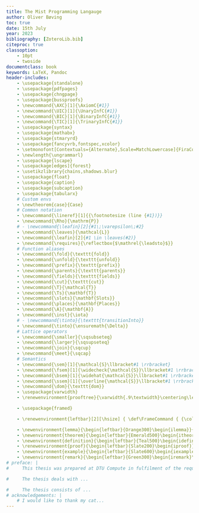 ```yaml
---
title: The Mist Programming Langauge
author: Oliver Bøving
toc: true
date: 15th July
year: 2023
bibliography: [ZoteroLib.bib]
citeproc: true
classoption:
    - 10pt
    - twoside
documentclass: book
keywords: LaTeX, Pandoc
header-includes:
    - \usepackage{standalone}
    - \usepackage{pdfpages}
    - \usepackage{chngpage}
    - \usepackage{bussproofs}
    - \newcommand{\AXC}[1]{\AxiomC{#1}}
    - \newcommand{\UIC}[1]{\UnaryInfC{#1}}
    - \newcommand{\BIC}[1]{\BinaryInfC{#1}}
    - \newcommand{\TIC}[1]{\TrinaryInfC{#1}}
    - \usepackage{syntax}
    - \usepackage{mathabx}
    - \usepackage{stmaryrd}
    - \usepackage{fancyvrb,fontspec,xcolor}
    - \setmonofont[Contextuals={Alternate},Scale=MatchLowercase]{FiraCode Nerd Font}
    - \newlength{\ungrammarl}
    - \usepackage{lscape}
    - \usepackage[edges]{forest}
    - \usetikzlibrary{chains,shadows.blur}
    - \usepackage{float}
    - \usepackage{caption}
    - \usepackage{subcaption}
    - \usepackage{tabularx}
    # Custom envs
    - \newtheorem{case}{Case}
    # Common notation
    - \newcommand{\lineref}[1]{{\footnotesize (line {#1})}}
    - \newcommand{\Rho}{\mathrm{P}}
    # - \newcommand{\leafin}[2]{#1\;\varepsilon\;#2}
    - \newcommand{\leaves}{\mathcal{L}}
    - \newcommand{\leafin}[2]{#1 \in \leaves(#2)}
    - \newcommand{\requires}{\reflectbox{$\mathrel{\leadsto}$}}
    # Function aliases
    - \newcommand{\fold}{\texttt{fold}}
    - \newcommand{\unfold}{\texttt{unfold}}
    - \newcommand{\prefix}{\texttt{prefix}}
    - \newcommand{\parents}{\texttt{parents}}
    - \newcommand{\fields}{\texttt{fields}}
    - \newcommand{\cut}{\texttt{cut}}
    - \newcommand{\T}{\mathcal{T}}
    - \newcommand{\Ts}{\mathbf{T}}
    - \newcommand{\slots}{\mathbf{Slots}}
    - \newcommand{\places}{\mathbf{Places}}
    - \newcommand{\A}{\mathbf{A}}
    - \newcommand{\inst}{\iota}
    # - \newcommand{\tinto}{\texttt{transitionInto}}
    - \newcommand{\tinto}{\ensuremath{\Delta}}
    # Lattice operators
    - \newcommand{\smaller}{\sqsubseteq}
    - \newcommand{\larger}{\sqsupseteq}
    - \newcommand{\join}{\sqcup}
    - \newcommand{\meet}{\sqcap}
    # Semantics
    - \newcommand{\sem}[1]{\mathcal{S}\llbracket#1 \rrbracket}
    - \newcommand{\fsem}[1]{\widecheck{\mathcal{S}}\llbracket#1 \rrbracket}
    - \newcommand{\bsem}[1]{\widehat{\mathcal{S}}\llbracket#1 \rrbracket}
    - \newcommand{\ssem}[1]{\overline{\mathcal{S}}\llbracket#1 \rrbracket}
    - \newcommand{\dom}{\texttt{dom}}
    - \usepackage{varwidth}
    - \renewenvironment{prooftree}{\varwidth{.9\textwidth}\centering\leavevmode}{\DisplayProof\endvarwidth}

    - \usepackage{framed}

    - \renewenvironment{leftbar}[2][\hsize] { \def\FrameCommand { {\color{#2}\vrule width 3pt} \hspace{0pt} } \MakeFramed{\hsize#1\advance\hsize-\width\FrameRestore} } {\endMakeFramed}

    - \newenvironment{lemma}{\begin{leftbar}{Orange300}\begin{ilemma}}{\end{ilemma}\end{leftbar}}
    - \newenvironment{theorem}{\begin{leftbar}{Emerald500}\begin{itheorem}}{\end{itheorem}\end{leftbar}}
    - \newenvironment{definition}{\begin{leftbar}{Teal500}\begin{idefinition}}{\end{idefinition}\end{leftbar}}
    - \renewenvironment{proof}{\begin{leftbar}{Slate200}\begin{iproof}}{\end{iproof}\end{leftbar}}
    - \newenvironment{example}{\begin{leftbar}{Slate600}\begin{iexample}\normalfont}{\end{iexample}\end{leftbar}}
    - \newenvironment{remark}{\begin{leftbar}{Green300}\begin{iremark}\normalfont}{\end{iremark}\end{leftbar}}
# preface: |
#     This thesis was prepared at DTU Compute in fulfilment of the requirements for acquiring an M.Sc. in Engineering.

#     The thesis deals with ...

#     The thesis consists of ...
# acknowledgements: |
    # I would like to thank my cat...
---
```

